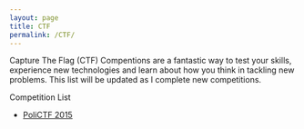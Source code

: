 ```yaml
---
layout: page
title: CTF
permalink: /CTF/
---
```


Capture The Flag (CTF) Compentions are a fantastic way to test your skills, experience new technologies and learn about how you think in tackling new problems. This list will be updated as I complete new competitions. 

Competition List

- [PoliCTF 2015](http://polictf.it/)

